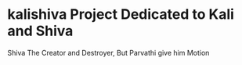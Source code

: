 # kalishiva Project Dedicated to Kali and Shiva
Shiva The Creator and Destroyer, But Parvathi give him Motion
